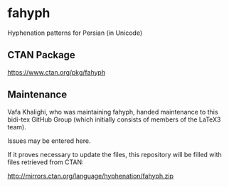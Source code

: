 # fahyph
Hyphenation patterns for Persian (in Unicode)

## CTAN Package
 https://www.ctan.org/pkg/fahyph



## Maintenance
Vafa Khalighi, who was maintaining fahyph, handed maintenance to this bidi-tex
GitHub Group (which initially consists of members of the LaTeX3 team).

Issues may be entered here.

If it proves necessary to update the files, this repository will
be filled with files retrieved from CTAN:

http://mirrors.ctan.org/language/hyphenation/fahyph.zip


